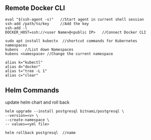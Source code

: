 ## Remote Docker CLI
```
eval "$(ssh-agent -s)"   //Start agent in current shell session
ssh-add /path/to/key     //Add the key
ssh-add -l
DOCKER_HOST=ssh://<user Name>@<public IP>   //Connect Docker CLI

```
```
sudo apt install kubectx  //shortcut commands for Kubernetes namespaces
kubens   //List down Namespaces
kubens <namespace> //Change the current namespace
```
```
alias k="kubectl"
alias d="docker"
alias t="tree -L 1"
alias c="clear"
```
## Helm Commands
update helm chart and roll back
```
helm upgrade --install postgresql bitnami/postgresql \
--version=<v> \
--create-namespace \
-- values=<yml file>

helm rollback postgresql  //name
```
